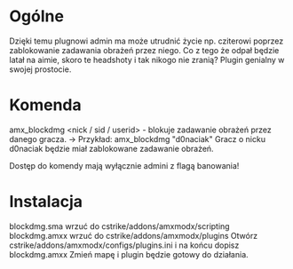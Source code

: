 # Ogólne
Dzięki temu plugnowi admin ma może utrudnić życie np. cziterowi poprzez zablokowanie zadawania obrażeń przez niego. Co z tego że odpał będzie latał na aimie, skoro te headshoty i tak nikogo nie zranią? Plugin genialny w swojej prostocie.

# Komenda

amx_blockdmg <nick / sid / userid> - blokuje zadawanie obrażeń przez danego gracza.
  -> Przykład:
    amx_blockdmg "d0naciak"
    Gracz o nicku d0naciak będzie miał zablokowane zadawanie obrażeń.
    
Dostęp do komendy mają wyłącznie admini z flagą banowania!

# Instalacja
blockdmg.sma wrzuć do cstrike/addons/amxmodx/scripting
blockdmg.amxx wrzuć do cstrike/addons/amxmodx/plugins
Otwórz cstrike/addons/amxmodx/configs/plugins.ini i na końcu dopisz blockdmg.amxx
Zmień mapę i plugin będzie gotowy do działania.
